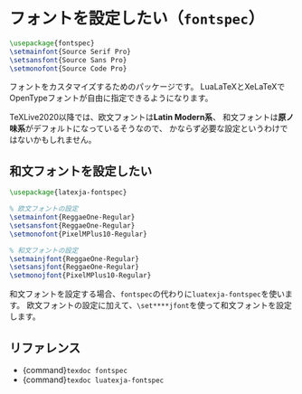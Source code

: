 # フォントを設定したい（``fontspec``）

```latex
\usepackage{fontspec}
\setmainfont{Source Serif Pro}
\setsansfont{Source Sans Pro}
\setmonofont{Source Code Pro}
```

フォントをカスタマイズするためのパッケージです。
LuaLaTeXとXeLaTeXでOpenTypeフォントが自由に指定できるようになります。

TeXLive2020以降では、欧文フォントは**Latin Modern系**、
和文フォントは**原ノ味系**がデフォルトになっているそうなので、
かならず必要な設定というわけではないかもしれません。

## 和文フォントを設定したい

```latex
\usepackage{latexja-fontspec}

% 欧文フォントの設定
\setmainfont{ReggaeOne-Regular}
\setsansfont{ReggaeOne-Regular}
\setmonofont{PixelMPlus10-Regular}

% 和文フォントの設定
\setmainjfont{ReggaeOne-Regular}
\setsansjfont{ReggaeOne-Regular}
\setmonojfont{PixelMPlus10-Regular}
```

和文フォントを設定する場合、``fontspec``の代わりに``luatexja-fontspec``を使います。
欧文フォントの設定に加えて、``\set****jfont``を使って和文フォントを設定します。

## リファレンス

- {command}`texdoc fontspec`
- {command}`texdoc luatexja-fontspec`

